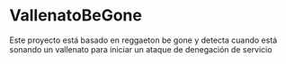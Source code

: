 # VallenatoBeGone
Este proyecto está basado en reggaeton be gone y detecta cuando está sonando un vallenato para iniciar un ataque de denegación de servicio

